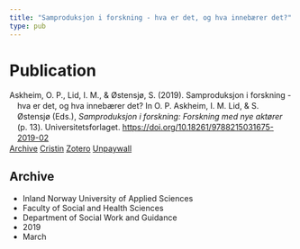 ```yaml
---
title: "Samproduksjon i forskning - hva er det, og hva innebærer det?"
type: pub
---
```

<h1>Publication</h1>
<article id="csl-bib-container-AGR35NCM" class="csl-bib-container">
  <div class="csl-bib-body" style="line-height: 1.35; padding-left: 1em; text-indent:-1em;">
  <div class="csl-entry">Askheim, O. P., Lid, I. M., &amp; &#xD8;stensj&#xF8;, S. (2019). Samproduksjon i forskning - hva er det, og hva inneb&#xE6;rer det? In O. P. Askheim, I. M. Lid, &amp; S. &#xD8;stensj&#xF8; (Eds.), <i>Samproduksjon i forskning: Forskning med nye akt&#xF8;rer</i> (p. 13). Universitetsforlaget. <a href="https://doi.org/10.18261/9788215031675-2019-02">https://doi.org/10.18261/9788215031675-2019-02</a></div>
</div>
  <div class="csl-bib-buttons">
    <a href="#taxonomy-article-AGR35NCM" class="csl-bib-button">Archive</a>
    <a href="https://app.cristin.no/results/show.jsf?id=1689036" alt="Cristin URL" class="csl-bib-button">Cristin</a>
    <a href="http://zotero.org/groups/5022929/items/AGR35NCM" alt="Zotero URL" class="csl-bib-button">Zotero</a>
    <a href="https://www.idunn.no/file/pdf/67122910/1_samproduksjon_i_forskning_hva_er_det_og_hva_innebaerer.pdf" class="csl-bib-button">Unpaywall</a>
  </div>
  <div id="csl-bib-meta-container-AGR35NCM"></div>
</article>
<div id="csl-bib-meta-AGR35NCM" class="csl-bib-meta">
  <article id="taxonomy-article-AGR35NCM" class="taxonomy-article">
    <h1>Archive</h1>
    <ul>
      <li>Inland Norway University of Applied Sciences</li>
      <li>Faculty of Social and Health Sciences</li>
      <li>Department of Social Work and Guidance</li>
      <li>2019</li>
      <li>March</li>
    </ul>
  </article>
</div>
